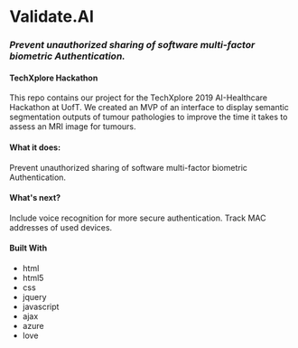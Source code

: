 # Validate.AI

### *Prevent unauthorized sharing of software multi-factor biometric Authentication.*

#### TechXplore Hackathon
This repo contains our project for the TechXplore 2019 AI-Healthcare Hackathon at UofT. We created an MVP of an interface to display semantic segmentation outputs of tumour pathologies to improve the time it takes to assess an MRI image for tumours. 

#### What it does:
Prevent unauthorized sharing of software multi-factor biometric Authentication.

#### What's next?
Include voice recognition for more secure authentication.
Track MAC addresses of used devices.

#### Built With
- html
- html5
- css
- jquery
- javascript
- ajax
- azure
- love
